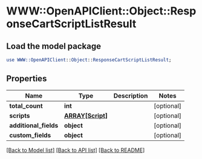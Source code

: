 # WWW::OpenAPIClient::Object::ResponseCartScriptListResult

## Load the model package
```perl
use WWW::OpenAPIClient::Object::ResponseCartScriptListResult;
```

## Properties
Name | Type | Description | Notes
------------ | ------------- | ------------- | -------------
**total_count** | **int** |  | [optional] 
**scripts** | [**ARRAY[Script]**](Script.md) |  | [optional] 
**additional_fields** | **object** |  | [optional] 
**custom_fields** | **object** |  | [optional] 

[[Back to Model list]](../README.md#documentation-for-models) [[Back to API list]](../README.md#documentation-for-api-endpoints) [[Back to README]](../README.md)


